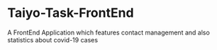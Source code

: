 # Taiyo-Task-FrontEnd
A FrontEnd Application which features contact management and also statistics about covid-19 cases
